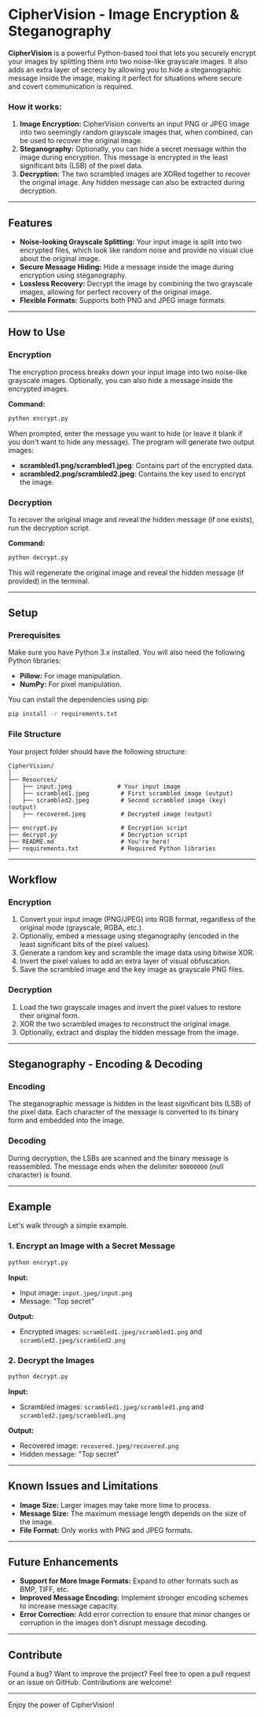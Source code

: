 # CipherVision - Image Encryption & Steganography

**CipherVision** is a powerful Python-based tool that lets you securely encrypt your images by splitting them into two noise-like grayscale images. It also adds an extra layer of secrecy by allowing you to hide a steganographic message inside the image, making it perfect for situations where secure and covert communication is required.

### How it works:
1. **Image Encryption:** CipherVision converts an input PNG or JPEG image into two seemingly random grayscale images that, when combined, can be used to recover the original image.
2. **Steganography:** Optionally, you can hide a secret message within the image during encryption. This message is encrypted in the least significant bits (LSB) of the pixel data.
3. **Decryption:** The two scrambled images are XORed together to recover the original image. Any hidden message can also be extracted during decryption.

---

## Features

- **Noise-looking Grayscale Splitting:** Your input image is split into two encrypted files, which look like random noise and provide no visual clue about the original image.
- **Secure Message Hiding:** Hide a message inside the image during encryption using steganography.
- **Lossless Recovery:** Decrypt the image by combining the two grayscale images, allowing for perfect recovery of the original image.
- **Flexible Formats:** Supports both PNG and JPEG image formats.

---

## How to Use

### Encryption

The encryption process breaks down your input image into two noise-like grayscale images. Optionally, you can also hide a message inside the encrypted images.

**Command:**
```bash
python encrypt.py
```

When prompted, enter the message you want to hide (or leave it blank if you don't want to hide any message). The program will generate two output images:

- **scrambled1.png/scrambled1.jpeg**: Contains part of the encrypted data.
- **scrambled2.png/scrambled2.jpeg**: Contains the key used to encrypt the image.

### Decryption

To recover the original image and reveal the hidden message (if one exists), run the decryption script.

**Command:**
```bash
python decrypt.py
```

This will regenerate the original image and reveal the hidden message (if provided) in the terminal.

---

## Setup

### Prerequisites

Make sure you have Python 3.x installed. You will also need the following Python libraries:

- **Pillow:** For image manipulation.
- **NumPy:** For pixel manipulation.

You can install the dependencies using pip:

```bash
pip install -r requirements.txt
```

### File Structure

Your project folder should have the following structure:

```
CipherVision/
│
├── Resources/
│   ├── input.jpeg             # Your input image
│   ├── scrambled1.jpeg         # First scrambled image (output)
│   ├── scrambled2.jpeg         # Second scrambled image (key) (output)
│   ├── recovered.jpeg          # Decrypted image (output)
│
├── encrypt.py                  # Encryption script
├── decrypt.py                  # Decryption script
├── README.md                   # You're here!
├── requirements.txt            # Required Python libraries

```

---

## Workflow

### Encryption

1. Convert your input image (PNG/JPEG) into RGB format, regardless of the original mode (grayscale, RGBA, etc.).
2. Optionally, embed a message using steganography (encoded in the least significant bits of the pixel values).
3. Generate a random key and scramble the image data using bitwise XOR.
4. Invert the pixel values to add an extra layer of visual obfuscation.
5. Save the scrambled image and the key image as grayscale PNG files.

### Decryption

1. Load the two grayscale images and invert the pixel values to restore their original form.
2. XOR the two scrambled images to reconstruct the original image.
3. Optionally, extract and display the hidden message from the image.

---

## Steganography - Encoding & Decoding

### Encoding

The steganographic message is hidden in the least significant bits (LSB) of the pixel data. Each character of the message is converted to its binary form and embedded into the image.

### Decoding

During decryption, the LSBs are scanned and the binary message is reassembled. The message ends when the delimiter `00000000` (null character) is found.

---

## Example

Let's walk through a simple example.

### 1. Encrypt an Image with a Secret Message

```bash
python encrypt.py
```
**Input:**  
- Input image: `input.jpeg/input.png`
- Message: "Top secret"

**Output:**  
- Encrypted images: `scrambled1.jpeg/scrambled1.png` and `scrambled2.jpeg/scrambled2.png`

### 2. Decrypt the Images

```bash
python decrypt.py
```

**Input:**  
- Scrambled images: `scrambled1.jpeg/scrambled1.png` and `scrambled2.jpeg/scrambled1.png`

**Output:**  
- Recovered image: `recovered.jpeg/recovered.png`
- Hidden message: "Top secret"

---

## Known Issues and Limitations
- **Image Size:** Larger images may take more time to process.
- **Message Size:** The maximum message length depends on the size of the image.
- **File Format:** Only works with PNG and JPEG formats.

---

## Future Enhancements
- **Support for More Image Formats:** Expand to other formats such as BMP, TIFF, etc.
- **Improved Message Encoding:** Implement stronger encoding schemes to increase message capacity.
- **Error Correction:** Add error correction to ensure that minor changes or corruption in the images don’t disrupt message decoding.

---

## Contribute

Found a bug? Want to improve the project? Feel free to open a pull request or an issue on GitHub. Contributions are welcome!

---

Enjoy the power of CipherVision!